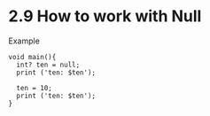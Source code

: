 # 2.9 How to work with Null 

Example

```
void main(){
  int? ten = null;
  print ('ten: $ten');
  
  ten = 10;
  print ('ten: $ten');
}
```
